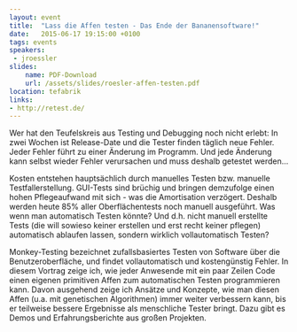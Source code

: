 ```yaml
---
layout: event
title:  "Lass die Affen testen - Das Ende der Bananensoftware!"
date:   2015-06-17 19:15:00 +0100
tags: events
speakers:
 - jroessler
slides:
    name: PDF-Download
    url: /assets/slides/roesler-affen-testen.pdf
location: tefabrik
links:
- http://retest.de/
---
```


Wer hat den Teufelskreis aus Testing und Debugging noch nicht erlebt: In zwei Wochen ist Release-Date und die Tester finden täglich neue Fehler. Jeder Fehler führt zu einer Änderung im Programm. Und jede Änderung kann selbst wieder Fehler verursachen und muss deshalb getestet werden...

Kosten entstehen hauptsächlich durch manuelles Testen bzw. manuelle Testfallerstellung. GUI-Tests sind brüchig und bringen demzufolge einen hohen Pflegeaufwand mit sich - was die Amortisation verzögert. Deshalb werden heute 85% aller Oberflächentests noch manuell ausgeführt. Was wenn man automatisch Testen könnte? Und d.h. nicht manuell erstellte Tests (die will sowieso keiner erstellen und erst recht keiner pflegen) automatisch ablaufen lassen, sondern wirklich vollautomatisch Testen?

Monkey-Testing bezeichnet zufallsbasiertes Testen von Software über die Benutzeroberfläche, und findet vollautomatisch und kostengünstig Fehler. In diesem Vortrag zeige ich, wie jeder Anwesende mit ein paar Zeilen Code einen eigenen primitiven Affen zum automatischen Testen programmieren kann. Davon ausgehend zeige ich Ansätze und Konzepte, wie man diesen Affen (u.a. mit genetischen Algorithmen) immer weiter verbessern kann, bis er teilweise bessere Ergebnisse als menschliche Tester bringt. Dazu gibt es Demos und Erfahrungsberichte aus großen Projekten.
